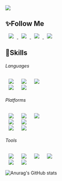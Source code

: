 <img src="https://capsule-render.vercel.app/api?type=cylinder&color=#AA00FF&height=200&section=header&text=Hi!%20I'm%20SeungSu&fontSize=90&fontColor=000000" />

## ✨Follow Me
<a href="https://www.notion.so/e4fafd76b5b942559cdd2d12f424ac5a" target="_blank">
    <img 
        src="https://img.shields.io/badge/Notion-333333?style=flat-square&logo=Notion&logoColor=white"
        style="height : auto; margin-left : 10px; margin-right : 10px;"/>
</a>
<a href="https://www.instagram.com/sseung__su._/" target="_blank">
    <img 
        src="http://img.shields.io/badge/-Instagram-E4405F?style=flat-square&logo=Instagram&logoColor=white&link=https://www.instagram.com/sseung__su._/"
        style="height : auto; margin-left : 10px; margin-right : 10px;"/>
</a>
<a href="https://mail.google.com/mail/u/0/#inbox" target="_blank">
    <img 
        src="http://img.shields.io/badge/-h2sorginal@gmail.com-EA4335?style=flat-square&logo=Gmail&logoColor=white"
        style="height : auto; margin-left : 10px; margin-right : 10px;"/>
</a>
<a href="https://ondevlog.tistory.com/" target="_blank">
    <img 
        src="http://img.shields.io/badge/-Blog-FD5F07?style=flat-square&logo=Tistory&logoColor=white"
        style="height : auto; margin-left : 10px; margin-right : 10px;"/>
</a>

## 💪Skills
###### Languages
<img src="http://img.shields.io/badge/-Java-007396?style=flat-square&logo=java&logoColor=white"
     style="height : auto; margin-left : 10px; margin-right : 10px;"/>
<img src="http://img.shields.io/badge/-Javascript-F7DF1E?style=flat-square&logo=Javascript&logoColor=white"
     style="height : auto; margin-left : 10px; margin-right : 10px;"/>
<img src="http://img.shields.io/badge/-Python-3776AB?style=flat-square&logo=Python&logoColor=white"
     style="height : auto; margin-left : 10px; margin-right : 10px;"/><br>
<img src="http://img.shields.io/badge/-HTML5-E34F26?style=flat-square&logo=Html5&logoColor=white"
     style="height : auto; margin-left : 10px; margin-right : 10px;"/>
<img src="http://img.shields.io/badge/-CSS3-1572B6?style=flat-square&logo=Css3&logoColor=white"
     style="height : auto; margin-left : 10px; margin-right : 10px;"/>

###### Platforms
<img src="http://img.shields.io/badge/-React-61DAFB?style=flat-square&logo=React&logoColor=white"
     style="height : auto; margin-left : 10px; margin-right : 10px;"/>
<img src="http://img.shields.io/badge/-Springboot-6DB33F?style=flat-square&logo=Springboot&logoColor=white"
     style="height : auto; margin-left : 10px; margin-right : 10px;"/>
<img src="http://img.shields.io/badge/-Android-3DDC84?style=flat-square&logo=Android&logoColor=white"
     style="height : auto; margin-left : 10px; margin-right : 10px;"/><br>
<img src="http://img.shields.io/badge/-Amazon AWS-232F3E?style=flat-square&logo=Amazonaws&logoColor=white"
     style="height : auto; margin-left : 10px; margin-right : 10px;"/>
<img src="http://img.shields.io/badge/-Node.js-339933?style=flat-square&logo=Nodedotjs&logoColor=white"
     style="height : auto; margin-left : 10px; margin-right : 10px;"/><br>
<img src="http://img.shields.io/badge/-MySQL-4479A1?style=flat-square&logo=Mysql&logoColor=white"
     style="height : auto; margin-left : 10px; margin-right : 10px;"/>
<img src="http://img.shields.io/badge/-Mongodb-47A248?style=flat-square&logo=Mongodb&logoColor=white"
     style="height : auto; margin-left : 10px; margin-right : 10px;"/>

###### Tools
<img src="http://img.shields.io/badge/-Visual Studio Code-007ACC?style=flat-square&logo=Visualstudiocode&logoColor=white"
     style="height : auto; margin-left : 10px; margin-right : 10px;"/>
<img src="http://img.shields.io/badge/-IntelliJ-000000?style=flat-square&logo=Intellijidea&logoColor=white"
     style="height : auto; margin-left : 10px; margin-right : 10px;"/>
<img src="http://img.shields.io/badge/-Eclipse-2C2255?style=flat-square&logo=Eclipseide&logoColor=white"
     style="height : auto; margin-left : 10px; margin-right : 10px;"/>
<img src="http://img.shields.io/badge/-Android Studio-3DDC84?style=flat-square&logo=Androidstudio&logoColor=white"
     style="height : auto; margin-left : 10px; margin-right : 10px;"/><br>
<img src="http://img.shields.io/badge/-Git&amp;GitHub-F05032?style=flat-square&logo=Git&logoColor=white"
     style="height : auto; margin-left : 10px; margin-right : 10px;"/>
<img src="http://img.shields.io/badge/-Postman-FF6C37?style=flat-square&logo=Postman&logoColor=white"
     style="height : auto; margin-left : 10px; margin-right : 10px;"/>


![Anurag's GitHub stats](https://github-readme-stats.vercel.app/api?username=KKaeBu&show_icons=true&theme=radical)
<!--
**KKaeBu/KKaeBu** is a ✨ _special_ ✨ repository because its `README.md` (this file) appears on your GitHub profile.

Here are some ideas to get you started:

- 🔭 I’m currently working on ...
- 🌱 I’m currently learning ...
- 👯 I’m looking to collaborate on ...
- 🤔 I’m looking for help with ...
- 💬 Ask me about ...
- 📫 How to reach me: ...
- 😄 Pronouns: ...
- ⚡ Fun fact: ...
-->
